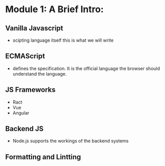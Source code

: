# Module 1: A Brief Intro: 

## Vanilla Javascript
- scipting language itself this is what we will write

## ECMAScript
- defines the specification. It is the official language the browser should understand the language. 


## JS Frameworks
- Ract
- Vue
- Angular

## Backend JS
- Node.js supports the workings of the backend systems

## Formatting and Lintting
